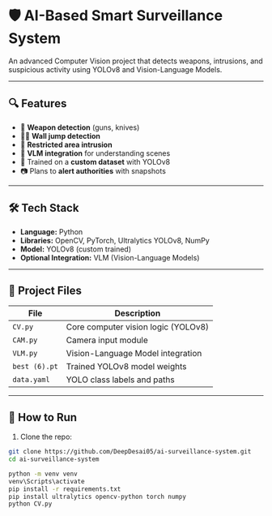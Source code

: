 # 🛡️ AI-Based Smart Surveillance System

An advanced Computer Vision project that detects weapons, intrusions, and suspicious activity using YOLOv8 and Vision-Language Models.

---

## 🔍 Features

- 🔫 **Weapon detection** (guns, knives)
- 🧗‍♂️ **Wall jump detection**
- 🚫 **Restricted area intrusion**
- 🤖 **VLM integration** for understanding scenes
- 🧠 Trained on a **custom dataset** with YOLOv8
- 📷 Plans to **alert authorities** with snapshots

---

## 🛠️ Tech Stack

- **Language:** Python
- **Libraries:** OpenCV, PyTorch, Ultralytics YOLOv8, NumPy
- **Model:** YOLOv8 (custom trained)
- **Optional Integration:** VLM (Vision-Language Models)

---

## 📂 Project Files

| File | Description |
|------|-------------|
| `CV.py` | Core computer vision logic (YOLOv8) |
| `CAM.py` | Camera input module |
| `VLM.py` | Vision-Language Model integration |
| `best (6).pt` | Trained YOLOv8 model weights |
| `data.yaml` | YOLO class labels and paths |

---

## 🚀 How to Run

1. Clone the repo:
```bash
git clone https://github.com/DeepDesai05/ai-surveillance-system.git
cd ai-surveillance-system

python -m venv venv
venv\Scripts\activate
pip install -r requirements.txt
pip install ultralytics opencv-python torch numpy
python CV.py


